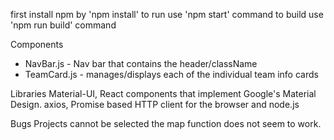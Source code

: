 first install npm by 'npm install'
to run use 'npm start' command
to build use 'npm run build' command

Components
- NavBar.js - Nav bar that contains the header/className
- TeamCard.js - manages/displays each of the individual team info cards

Libraries
Material-UI, React components that implement Google's Material Design.
axios, Promise based HTTP client for the browser and node.js

Bugs 
Projects cannot be selected 
the map function does not seem to work. 
